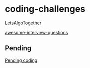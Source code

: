 # coding-challenges

[LetsAlgoTogether](https://github.com/ojasmaru/LetsAlgoTogether)

[awesome-interview-questions](https://github.com/DopplerHQ/awesome-interview-questions)

## Pending
[Pending coding](https://www.udemy.com/course/master-the-coding-interview-data-structures-algorithms/learn/lecture/12409090#overview)